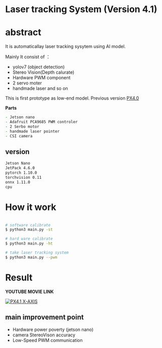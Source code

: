 # Laser tracking System (Version 4.1)

# abstract
It is automaticallay laser tracking sysytem using AI model. 

Mainly It consist of ：
- yolov7 (object detection)
- Stereo Vision(Depth calurate)
- Hardware PWM component
- 2 servo moter
- handmade laser and so on

This is first prototype as low-end model.
Previous version [PX4.0](https://github.com/madara-tribe/Laser-System-PX4.1/tree/px4.0) 

<b>Parts</b>
```zsh
- Jetson nano
- Adafruit PCA9685 PWM controler
- 2 Serbo motor 
- handmade laser pointer
- CSI camera
```


## version
```zsh
Jetson Nano
JetPack 4.6.0
pytorch 1.10.0
torchvision 0.11
onnx 1.11.0
cpu 
```

# How it work
```zsh

# software calibrate
$ python3 main.py -st

# hard ware calibrate
$ python3 main.py -ht

# take laser tracking system
$ python3 main.py --pwm
```

# Result

<b>YOUTUBE MOVIE LINK</b>

[![PX4.1 X-AXIS](https://github.com/madara-tribe/Laser-System-PX4.1/assets/48679574/1627af82-5892-49d7-b41f-853988a092ca)](https://youtu.be/QchYIQ16owU)
## main improvement point
- Hardware power poverty (jetson nano)
- camera StereoVison accuracy 
- Low-Speed PWM communication
